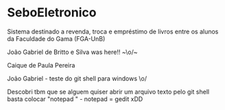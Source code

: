 ﻿SeboEletronico
==============

Sistema destinado a revenda, troca e empréstimo de livros entre os alunos da Faculdade do Gama (FGA-UnB)

João Gabriel de Britto e Silva was here!! ~\o/~


Caique de Paula Pereira

João Gabriel - teste do git shell para windows \o/

Descobri tbm que se alguem quiser abrir um arquivo texto pelo git shell basta colocar "notepad <arquivo>" - notepad = gedit xDD
